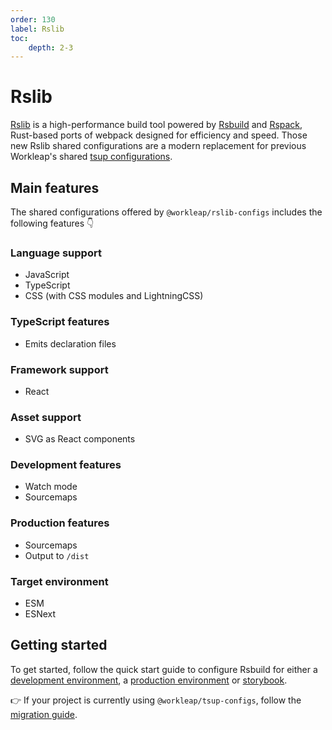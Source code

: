```yaml
---
order: 130
label: Rslib
toc:
    depth: 2-3
---
```


# Rslib

[Rslib](https://lib.rsbuild.dev/) is a high-performance build tool powered by [Rsbuild](https://rsbuild.dev/) and [Rspack](https://rspack.dev/), Rust-based ports of webpack designed for efficiency and speed. Those new Rslib shared configurations are a modern replacement for previous Workleap's shared [tsup configurations](../tsup/default.md).

## Main features

The shared configurations offered by `@workleap/rslib-configs` includes the following features :point_down:

### Language support

- JavaScript
- TypeScript
- CSS (with CSS modules and LightningCSS)

### TypeScript features

- Emits declaration files

### Framework support

- React

### Asset support

- SVG as React components

### Development features

- Watch mode
- Sourcemaps

### Production features

- Sourcemaps
- Output to `/dist`

### Target environment

- ESM
- ESNext

## Getting started

To get started, follow the quick start guide to configure Rsbuild for either a [development environment](./configure-dev.md), a [production environment](./configure-build.md) or [storybook](./configure-storybook.md).

:point_right: If your project is currently using `@workleap/tsup-configs`, follow the [migration guide](./migrate-from-tsup.md).
